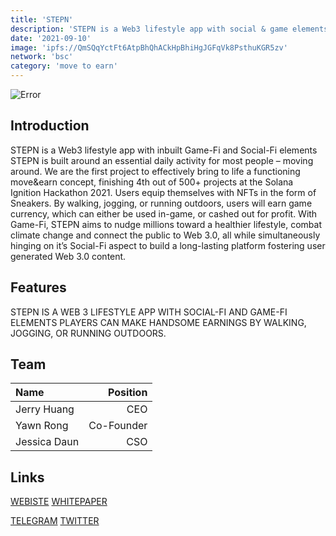 ```yaml
---
title: 'STEPN'
description: 'STEPN is a Web3 lifestyle app with social & game elements.'
date: '2021-09-10'
image: 'ipfs://QmSQqYctFt6AtpBhQhACkHpBhiHgJGFqVk8PsthuKGR5zv'
network: 'bsc'
category: 'move to earn'
---
```


![Error](ipfs://QmWQYxeQcZ4hL3Qa7Uae4VSXqkgwnKar4RjPA1WzhbzMnn)

## Introduction
STEPN is a Web3 lifestyle app with inbuilt Game-Fi and Social-Fi elements STEPN is built around an essential daily activity for most people – moving around. We are the first project to effectively bring to life a functioning move&earn concept, finishing 4th out of 500+ projects at the Solana Ignition Hackathon 2021. Users equip themselves with NFTs in the form of Sneakers. By walking, jogging, or running outdoors, users will earn game currency, which can either be used in-game, or cashed out for profit. With Game-Fi, STEPN aims to nudge millions toward a healthier lifestyle, combat climate change and connect the public to Web 3.0, all while simultaneously hinging on it’s Social-Fi aspect to build a long-lasting platform fostering user generated Web 3.0 content.

## Features
STEPN IS A WEB 3 LIFESTYLE APP WITH SOCIAL-FI AND GAME-FI ELEMENTS PLAYERS CAN MAKE HANDSOME EARNINGS BY WALKING, JOGGING, OR RUNNING OUTDOORS.

## Team

| Name  |  Position |
|:---|---:|
| Jerry Huang | CEO |
|Yawn Rong| Co-Founder |
|Jessica Daun | CSO|


## Links

[WEBISTE](https://www.stepn.com/)
[WHITEPAPER](https://whitepaper.stepn.com/)

[TELEGRAM](https://t.me/STEPNofficial)
[TWITTER](https://twitter.com/STEPNofficial)